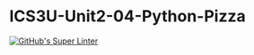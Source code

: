 # ICS3U-Unit2-04-Python-Pizza

[![GitHub's Super Linter](https://github.com/Rodas-Nega1/ICS3U-Unit2-04-Python-Pizza/workflows/GitHub's%20Super%20Linter/badge.svg)](https://github.com/Rodas-Nega1/ICS3U-Unit2-04-Python-Pizza/actions)
